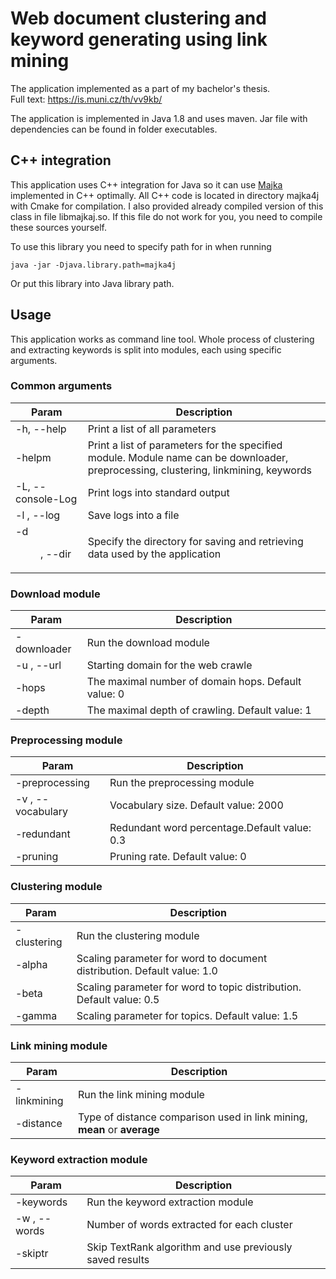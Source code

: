 # Web document clustering and keyword generating using link mining
The application implemented as a part of my bachelor's thesis.<br>
 Full text: <a href="https://is.muni.cz/th/vv9kb/">https://is.muni.cz/th/vv9kb/</a>

The application is implemented in Java 1.8 and uses maven. Jar file with dependencies can be found in folder executables.

## C++ integration
This application uses C++ integration for Java so it can use <a href="https://nlp.fi.muni.cz/ma/free.html">Majka</a> implemented in C++ optimally.
All C++ code is located in directory majka4j with Cmake for compilation. I also provided already compiled version of this class in file libmajkaj.so.
If this file do not work for you, you need to compile these sources yourself.<br>
 
To use this library you need to specify path for in when running
```
java -jar -Djava.library.path=majka4j
```
Or put this library into Java library path.

## Usage
This application works as command line tool. Whole process of clustering and extracting keywords is split into modules, each using specific arguments.

### Common arguments
| Param | Description |
| ----- | ----------- |
| -h, --help| Print a list of all parameters|
| -helpm <module name> | Print a list of parameters for the specified module. Module name can be downloader, preprocessing, clustering, linkmining, keywords |
| -L, --console-Log | Print logs into standard output |
| -l <file name>, --log <file name> | Save logs into a file |
| -d <dir name>, --dir <dir name> | Specify the directory for saving and retrieving data used by the application |

### Download module
| Param | Description |
| ----- | ----------- |
| -downloader | Run the download module |
| -u <url>, --url <url> | Starting domain for the web crawle |
| -hops <integer> | The maximal number of domain hops. Default value: 0 |
| -depth <integer> | The maximal depth of crawling. Default value: 1 |

### Preprocessing module
| Param | Description |
| ----- | ----------- |
| -preprocessing | Run the preprocessing module |
| -v <integer>, --vocabulary <integer> | Vocabulary size. Default value: 2000 |
| -redundant <double> | Redundant word percentage.Default value: 0.3 |
| -pruning <double> | Pruning rate.  Default value: 0 |

### Clustering module
| Param | Description |
| ----- | ----------- |
| -clustering | Run the clustering module  |
| -alpha <double> | Scaling parameter for word to document distribution. Default value: 1.0 |
| -beta <double> | Scaling parameter for word to topic distribution. Default value: 0.5 |
| -gamma <double> | Scaling parameter for topics. Default value: 1.5 |

### Link mining module
| Param | Description |
| ----- | ----------- |
| -linkmining | Run the link mining module |
| -distance  <string> | Type of distance comparison used in link mining, **mean** or **average**  |


### Keyword extraction module
| Param | Description |
| ----- | ----------- |
| -keywords | Run the keyword extraction module  |
| -w <integer>, --words <integer> | Number of words extracted for each cluster |
| -skiptr | Skip TextRank algorithm and use previously saved results |
